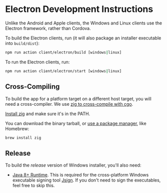 # Electron Development Instructions

Unlike the Android and Apple clients, the Windows and Linux clients use the Electron framework, rather than Cordova.

To build the Electron clients, run (it will also package an installer executable into `build/dist`):

```sh
npm run action client/electron/build [windows|linux]
```

To run the Electron clients, run:

```sh
npm run action client/electron/start [windows|linux]
```

## Cross-Compiling

To build the app for a platform target on a different host target, you will need a cross-compiler. We use [zig to cross-compile with cgo](https://dev.to/kristoff/zig-makes-go-cross-compilation-just-work-29ho).

[Install zig](https://ziglang.org/learn/getting-started/#installing-zig) and make sure it's in the PATH.

You can download the binary tarball, or [use a package manager](https://github.com/ziglang/zig/wiki/Install-Zig-from-a-Package-Manager), like Homebrew:

```sh
brew install zig 
```

## Release

To build the _release_ version of Windows installer, you'll also need:

- [Java 8+ Runtime](https://www.java.com/en/download/). This is required for the cross-platform Windows executable signing tool [Jsign](https://ebourg.github.io/jsign/). If you don't need to sign the executables, feel free to skip this.

